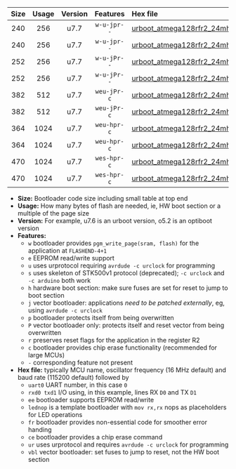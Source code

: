 |Size|Usage|Version|Features|Hex file|
|:-:|:-:|:-:|:-:|:--|
|240|256|u7.7|`w-u-jpr--`|[urboot_atmega128rfr2_24mhz_1000000bps_uart0_rxe0_txe1_lednop_ur_vbl.hex](https://raw.githubusercontent.com/stefanrueger/urboot.hex/main/mcus/atmega128rfr2/fcpu_24mhz/1000000_bps/urboot_atmega128rfr2_24mhz_1000000bps_uart0_rxe0_txe1_lednop_ur_vbl.hex)|
|240|256|u7.7|`w-u-jpr--`|[urboot_atmega128rfr2_24mhz_1000000bps_uart1_rxd2_txd3_lednop_ur_vbl.hex](https://raw.githubusercontent.com/stefanrueger/urboot.hex/main/mcus/atmega128rfr2/fcpu_24mhz/1000000_bps/urboot_atmega128rfr2_24mhz_1000000bps_uart1_rxd2_txd3_lednop_ur_vbl.hex)|
|252|256|u7.7|`w-u-jPr--`|[urboot_atmega128rfr2_24mhz_1000000bps_uart0_rxe0_txe1_ur_vbl.hex](https://raw.githubusercontent.com/stefanrueger/urboot.hex/main/mcus/atmega128rfr2/fcpu_24mhz/1000000_bps/urboot_atmega128rfr2_24mhz_1000000bps_uart0_rxe0_txe1_ur_vbl.hex)|
|252|256|u7.7|`w-u-jPr--`|[urboot_atmega128rfr2_24mhz_1000000bps_uart1_rxd2_txd3_ur_vbl.hex](https://raw.githubusercontent.com/stefanrueger/urboot.hex/main/mcus/atmega128rfr2/fcpu_24mhz/1000000_bps/urboot_atmega128rfr2_24mhz_1000000bps_uart1_rxd2_txd3_ur_vbl.hex)|
|382|512|u7.7|`weu-jPr-c`|[urboot_atmega128rfr2_24mhz_1000000bps_uart0_rxe0_txe1_ee_lednop_fr_ce_ur_vbl.hex](https://raw.githubusercontent.com/stefanrueger/urboot.hex/main/mcus/atmega128rfr2/fcpu_24mhz/1000000_bps/urboot_atmega128rfr2_24mhz_1000000bps_uart0_rxe0_txe1_ee_lednop_fr_ce_ur_vbl.hex)|
|382|512|u7.7|`weu-jPr-c`|[urboot_atmega128rfr2_24mhz_1000000bps_uart1_rxd2_txd3_ee_lednop_fr_ce_ur_vbl.hex](https://raw.githubusercontent.com/stefanrueger/urboot.hex/main/mcus/atmega128rfr2/fcpu_24mhz/1000000_bps/urboot_atmega128rfr2_24mhz_1000000bps_uart1_rxd2_txd3_ee_lednop_fr_ce_ur_vbl.hex)|
|364|1024|u7.7|`weu-hpr-c`|[urboot_atmega128rfr2_24mhz_1000000bps_uart0_rxe0_txe1_ee_lednop_fr_ce_ur.hex](https://raw.githubusercontent.com/stefanrueger/urboot.hex/main/mcus/atmega128rfr2/fcpu_24mhz/1000000_bps/urboot_atmega128rfr2_24mhz_1000000bps_uart0_rxe0_txe1_ee_lednop_fr_ce_ur.hex)|
|364|1024|u7.7|`weu-hpr-c`|[urboot_atmega128rfr2_24mhz_1000000bps_uart1_rxd2_txd3_ee_lednop_fr_ce_ur.hex](https://raw.githubusercontent.com/stefanrueger/urboot.hex/main/mcus/atmega128rfr2/fcpu_24mhz/1000000_bps/urboot_atmega128rfr2_24mhz_1000000bps_uart1_rxd2_txd3_ee_lednop_fr_ce_ur.hex)|
|470|1024|u7.7|`wes-hpr-c`|[urboot_atmega128rfr2_24mhz_1000000bps_uart0_rxe0_txe1_ee_lednop_fr_ce.hex](https://raw.githubusercontent.com/stefanrueger/urboot.hex/main/mcus/atmega128rfr2/fcpu_24mhz/1000000_bps/urboot_atmega128rfr2_24mhz_1000000bps_uart0_rxe0_txe1_ee_lednop_fr_ce.hex)|
|470|1024|u7.7|`wes-hpr-c`|[urboot_atmega128rfr2_24mhz_1000000bps_uart1_rxd2_txd3_ee_lednop_fr_ce.hex](https://raw.githubusercontent.com/stefanrueger/urboot.hex/main/mcus/atmega128rfr2/fcpu_24mhz/1000000_bps/urboot_atmega128rfr2_24mhz_1000000bps_uart1_rxd2_txd3_ee_lednop_fr_ce.hex)|

- **Size:** Bootloader code size including small table at top end
- **Usage:** How many bytes of flash are needed, ie, HW boot section or a multiple of the page size
- **Version:** For example, u7.6 is an urboot version, o5.2 is an optiboot version
- **Features:**
  + `w` bootloader provides `pgm_write_page(sram, flash)` for the application at `FLASHEND-4+1`
  + `e` EEPROM read/write support
  + `u` uses urprotocol requiring `avrdude -c urclock` for programming
  + `s` uses skeleton of STK500v1 protocol (deprecated); `-c urclock` and `-c arduino` both work
  + `h` hardware boot section: make sure fuses are set for reset to jump to boot section
  + `j` vector bootloader: applications *need to be patched externally*, eg, using `avrdude -c urclock`
  + `p` bootloader protects itself from being overwritten
  + `P` vector bootloader only: protects itself and reset vector from being overwritten
  + `r` preserves reset flags for the application in the register R2
  + `c` bootloader provides chip erase functionality (recommended for large MCUs)
  + `-` corresponding feature not present
- **Hex file:** typically MCU name, oscillator frequency (16 MHz default) and baud rate (115200 default) followed by
  + `uart0` UART number, in this case `0`
  + `rxd0 txd1` I/O using, in this example, lines RX `D0` and TX `D1`
  + `ee` bootloader supports EEPROM read/write
  + `lednop` is a template bootloader with `mov rx,rx` nops as placeholders for LED operations
  + `fr` bootloader provides non-essential code for smoother error handing
  + `ce` bootloader provides a chip erase command
  + `ur` uses urprotocol and requires `avrdude -c urclock` for programming
  + `vbl` vector bootloader: set fuses to jump to reset, not the HW boot section
